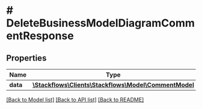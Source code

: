 # # DeleteBusinessModelDiagramCommentResponse

## Properties

Name | Type | Description | Notes
------------ | ------------- | ------------- | -------------
**data** | [**\Stackflows\Clients\Stackflows\Model\CommentModel**](CommentModel.md) |  | [optional]

[[Back to Model list]](../../README.md#models) [[Back to API list]](../../README.md#endpoints) [[Back to README]](../../README.md)
